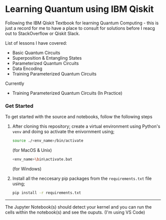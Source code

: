 # Learning Quantum using IBM Qiskit
Following the IBM Qiskit Textbook for learning Quantum Computing - this is just a record for me to have a place to consult for solutions before I reacg out to StackOverflow or Qiskit Slack.

List of lessons I have covered:
- Basic Quantum Circuits
- Superposition & Entangling States
- Parameterized Quantum Circuits
- Data Encoding
- Training Parameterized Quantum Circuits

Currently
- Training Parameterized Quantum Circuits (In Practice)

### __Get Started__
To get started with the source and notebooks, follow the following steps
1. After cloning this repository; create a virtual environment using Python's `venv` and doing so activate the enivornment using; 
   ```bash
   source ./<env_name>/bin/activate
   ```
   (for MacOS & Unix)

   ```bash
   <env_name>\bin\activate.bat
   ```
   (for Windows)

2. Install all the neccesary pip packages from the `requirements.txt` file using;
   ```bash
   pip install -r requirements.txt
   ```

--------
The Jupyter Notebook(s) should detect your kernel and you can run the cells within the notebook(s) and see the ouputs. (I'm using VS Code)